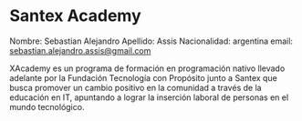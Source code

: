 # Santex Academy

Nombre: Sebastian Alejandro
Apellido: Assis
Nacionalidad: argentina
email: sebastian.alejandro.assis@gmail.com


XAcademy es un programa de formación en programación nativo llevado adelante por la Fundación Tecnología con Propósito junto a Santex que busca promover un cambio positivo en la comunidad a través de la educación en IT, apuntando a lograr la inserción laboral de personas en el mundo tecnológico. 
